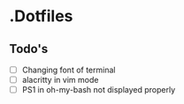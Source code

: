 # .Dotfiles



## Todo's

- [ ] Changing font of terminal   
- [ ] alacritty in vim mode  
- [ ] PS1 in oh-my-bash not displayed properly  
